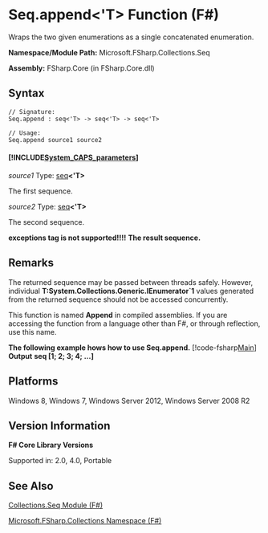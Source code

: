 # Seq.append<'T> Function (F#)

Wraps the two given enumerations as a single concatenated enumeration.

**Namespace/Module Path:** Microsoft.FSharp.Collections.Seq

**Assembly:** FSharp.Core (in FSharp.Core.dll)


## Syntax

```
// Signature:
Seq.append : seq<'T> -> seq<'T> -> seq<'T>

// Usage:
Seq.append source1 source2
```

#### [!INCLUDE[System_CAPS_parameters](//System/Token/System_CAPS_parameters_md.md)]
*source1*
Type: [seq](http://msdn.microsoft.com/en-us/library/2f0c87c6-8a0d-4d33-92a6-10d1d037ce75)**&lt;'T&gt;**


The first sequence.


*source2*
Type: [seq](http://msdn.microsoft.com/en-us/library/2f0c87c6-8a0d-4d33-92a6-10d1d037ce75)**&lt;'T&gt;**


The second sequence.



**exceptions tag is not supported!!!!**
**The result sequence.**
## Remarks
The returned sequence may be passed between threads safely. However, individual **T:System.Collections.Generic.IEnumerator&#96;1** values generated from the returned sequence should not be accessed concurrently.

This function is named **Append** in compiled assemblies. If you are accessing the function from a language other than F#, or through reflection, use this name.

**The following example hows how to use Seq.append.**
[!code-fsharp[Main](snippets/fssequences/snippet25.fs)]
**Output**
**seq [1; 2; 3; 4; ...]**
## Platforms
Windows 8, Windows 7, Windows Server 2012, Windows Server 2008 R2


## Version Information
**F# Core Library Versions**

Supported in: 2.0, 4.0, Portable




## See Also
[Collections.Seq Module &#40;F&#35;&#41;](Collections.Seq+Module+%28FSharp%29.md)

[Microsoft.FSharp.Collections Namespace &#40;F&#35;&#41;](Microsoft.FSharp.Collections+Namespace+%28FSharp%29.md)

